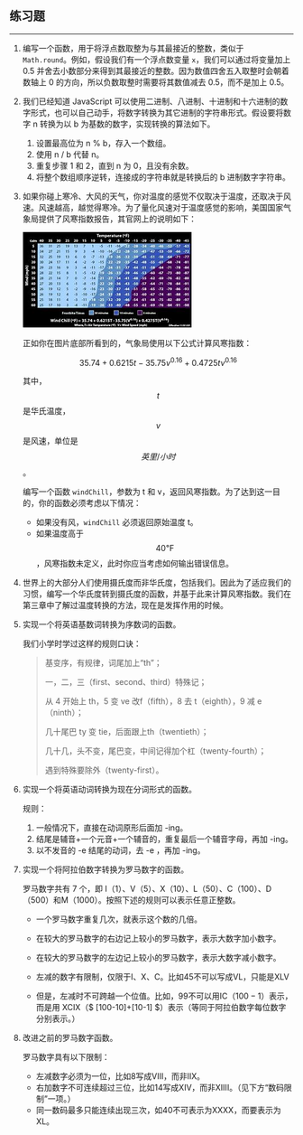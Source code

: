 ## 练习题

---

1. 编写一个函数，用于将浮点数取整为与其最接近的整数，类似于 `Math.round`。例如，假设我们有一个浮点数变量 `x`，我们可以通过将变量加上 0.5 并舍去小数部分来得到其最接近的整数。因为数值四舍五入取整时会朝着数轴上 0 的方向，所以负数取整时需要将其数值减去 0.5，而不是加上 0.5。

2. 我们已经知道 JavaScript 可以使用二进制、八进制、十进制和十六进制的数字形式，也可以自己动手，将数字转换为其它进制的字符串形式。假设要将数字 n 转换为以 b 为基数的数字，实现转换的算法如下。
   1. 设置最高位为 n % b，存入一个数组。
   2. 使用 n / b 代替 n。
   3. 重复步骤 1 和 2，直到 n 为 0，且没有余数。
   4. 将整个数组顺序逆转，连接成的字符串就是转换后的 b 进制数字字符串。

3. 如果你碰上寒冷、大风的天气，你对温度的感觉不仅取决于温度，还取决于风速。风速越高，越觉得寒冷。为了量化风速对于温度感觉的影响，美国国家气象局提供了风寒指数报告，其官网上的说明如下：

   ![é£å¯çå¾åç"æ](assets/th.jpg)

   正如你在图片底部所看到的，气象局使用以下公式计算风寒指数：

   $$ 35.74 + 0.6215 t - 35.75 v ^ {0.16} + 0.4725t v ^ {0.16} $$

   其中，$$t$$是华氏温度，$$v$$是风速，单位是$$ 英里/小时 $$。

   编写一个函数 `windChill`，参数为 t 和 v，返回风寒指数。为了达到这一目的，你的函数必须考虑以下情况：

   - 如果没有风，`windChill` 必须返回原始温度 t。
   - 如果温度高于 $$40 ℉ $$，风寒指数未定义，此时你应当考虑如何输出错误信息。

   

4. 世界上的大部分人们使用摄氏度而非华氏度，包括我们。因此为了适应我们的习惯，编写一个华氏度转到摄氏度的函数，并基于此来计算风寒指数。我们在第三章中了解过温度转换的方法，现在是发挥作用的时候。

5. 实现一个将英语基数词转换为序数词的函数。

   我们小学时学过这样的规则口诀：

   > 基变序，有规律，词尾加上“th”；
   >
   > 一，二，三（first、second、third）特殊记；
   >
   > 从 4 开始上 th，5 变 ve 改f（fifth），8 去 t（eighth），9 减 e（ninth）；
   >
   > 几十尾巴 ty 变 tie，后面跟上th（twentieth）；
   >
   > 几十几，头不变，尾巴变，中间记得加个杠（twenty-fourth）；
   >
   > 遇到特殊要除外（twenty-first）。

   

6. 实现一个将英语动词转换为现在分词形式的函数。

   规则：

   1. 一般情况下，直接在动词原形后面加 -ing。
   2. 结尾是辅音+一个元音+一个辅音的，重复最后一个辅音字母，再加 -ing。
   3. 以不发音的 -e 结尾的动词，去 -e ，再加 -ing。

7. 实现一个将阿拉伯数字转换为罗马数字的函数。

   罗马数字共有 7 个，即 I（1）、V（5）、X（10）、L（50）、C（100）、D（500）和M（1000）。按照下述的规则可以表示任意正整数。

   - 一个罗马数字重复几次，就表示这个数的几倍。

   - 在较大的罗马数字的右边记上较小的罗马数字，表示大数字加小数字。

   - 在较大的罗马数字的左边记上较小的罗马数字，表示大数字减小数字。
   - 左减的数字有限制，仅限于I、X、C。比如45不可以写成VL，只能是XLV
   - 但是，左减时不可跨越一个位值。比如，99不可以用IC（$100-1$）表示，而是用 XCIX（$ [100-10]+[10-1] $）表示（等同于阿拉伯数字每位数字分别表示。）

8. 改进之前的罗马数字函数。

   罗马数字具有以下限制：

   - 左减数字必须为一位，比如8写成VIII，而非IIX。
   - 右加数字不可连续超过三位，比如14写成XIV，而非XIIII。（见下方“数码限制”一项。）
   - 同一数码最多只能连续出现三次，如40不可表示为XXXX，而要表示为XL。
